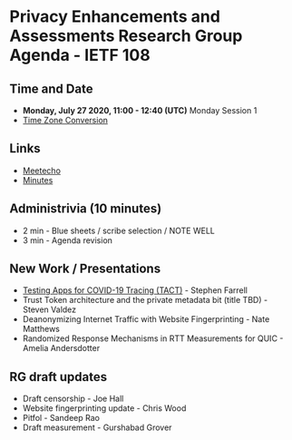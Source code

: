 # Privacy Enhancements and Assessments Research Group Agenda - IETF 108

## Time and Date
- **Monday, July 27 2020, 11:00 - 12:40 (UTC)** Monday Session 1
- [Time Zone Conversion](https://www.timeanddate.com/worldclock/fixedtime.html?iso=20200727T11&p1=1440&ah=1&am=40)

## Links
- [Meetecho](http://www.meetecho.com/ietf108/pearg/)
- [Minutes](https://codimd.ietf.org/notes-ietf-108-pearg)

## Administrivia (10 minutes)

- 2 min - Blue sheets / scribe selection / NOTE WELL
- 3 min - Agenda revision

## New Work / Presentations

* [Testing Apps for COVID-19 Tracing (TACT)](https://down.dsg.cs.tcd.ie/tact/) - Stephen Farrell 
* Trust Token architecture and the private metadata bit (title TBD) - Steven Valdez
* Deanonymizing Internet Traffic with Website Fingerprinting - Nate Matthews
* Randomized Response Mechanisms in RTT Measurements for QUIC  - Amelia Andersdotter

## RG draft updates

* Draft censorship - Joe Hall
* Website fingerprinting update - Chris Wood
* Pitfol - Sandeep Rao
* Draft measurement - Gurshabad Grover
